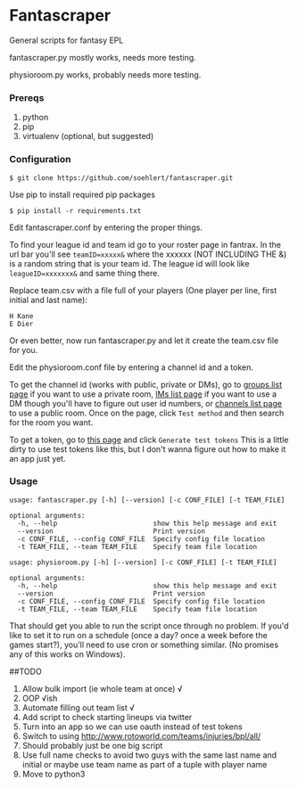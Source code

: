 # Fantascraper
General scripts for fantasy EPL

fantascraper.py mostly works, needs more testing.

physioroom.py works, probably needs more testing.

### Prereqs

1. python
2. pip
3. virtualenv (optional, but suggested)

### Configuration

```
$ git clone https://github.com/soehlert/fantascraper.git
```

Use pip to install required pip packages
```
$ pip install -r requirements.txt
```

Edit fantascraper.conf by entering the proper things.

To find your league id and team id go to your roster page in fantrax. In the url bar you'll see `teamID=xxxxx&` where the xxxxxx (NOT INCLUDING THE &) is a random string that is your team id. The league id will look like `leagueID=xxxxxxx&` and same thing there.

Replace team.csv with a file full of your players (One player per line, first initial and last name):

```
H Kane
E Dier
```

Or even better, now run fantascraper.py and let it create the team.csv file for you.

Edit the physioroom.conf file by entering a channel id and a token.

To get the channel id (works with public, private or DMs), go to [groups.list page](https://api.slack.com/methods/groups.list/test) if you want to use a private room, [IMs list page](https://api.slack.com/methods/im.list/test) if you want to use a DM though you'll have to figure out user id numbers, or [channels list page](https://api.slack.com/methods/channels.list/test) to use a public room. Once on the page, click `Test method` and then search for the room you want.

To get a token, go to [this page](https://api.slack.com/web) and click `Generate test tokens` This is a little dirty to use test tokens like this, but I don't wanna figure out how to make it an app just yet.

### Usage

```
usage: fantascraper.py [-h] [--version] [-c CONF_FILE] [-t TEAM_FILE]

optional arguments:
  -h, --help                        show this help message and exit
  --version                         Print version
  -c CONF_FILE, --config CONF_FILE  Specify config file location
  -t TEAM_FILE, --team TEAM_FILE    Specify team file location
```

```
usage: physioroom.py [-h] [--version] [-c CONF_FILE] [-t TEAM_FILE]

optional arguments:
  -h, --help                        show this help message and exit
  --version                         Print version
  -c CONF_FILE, --config CONF_FILE  Specify config file location
  -t TEAM_FILE, --team TEAM_FILE    Specify team file location
```

That should get you able to run the script once through no problem. If you'd like to set it to run on a schedule (once a day? once a week before the games start?), you'll need to use cron or something similar. (No promises any of this works on Windows).

##TODO

1. Allow bulk import (ie whole team at once) √
2. OOP √ish
3. Automate filling out team list √
4. Add script to check starting lineups via twitter
5. Turn into an app so we can use oauth instead of test tokens
6. Switch to using http://www.rotoworld.com/teams/injuries/bpl/all/
7. Should probably just be one big script
8. Use full name checks to avoid two guys with the same last name and initial or maybe use team name as part of a tuple with player name
9. Move to python3
